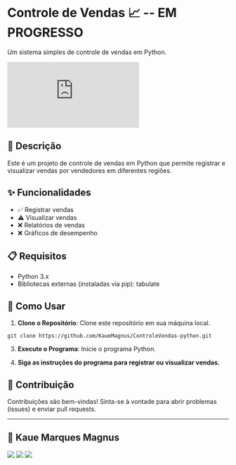 # Controle de Vendas 📈 -- EM PROGRESSO

Um sistema simples de controle de vendas em Python.

![GitHub last commit](https://img.shields.io/github/last-commit/KaueMagnus/ControleVendas.py)

## 📄 Descrição

Este é um projeto de controle de vendas em Python que permite registrar e visualizar vendas por vendedores em diferentes regiões.

## ✨ Funcionalidades

- ✅ Registrar vendas
- ⚠️ Visualizar vendas
- ❌ Relatórios de vendas
- ❌ Gráficos de desempenho

## 📋 Requisitos

- Python 3.x
- Bibliotecas externas (instaladas via pip): tabulate

## 🚀 Como Usar

1. **Clone o Repositório**: Clone este repositório em sua máquina local.
```
git clone https://github.com/KaueMagnus/ControleVendas-python.git
```
3. **Execute o Programa**: Inicie o programa Python.
   
4. **Siga as instruções do programa para registrar ou visualizar vendas.**
   
## 🤝 Contribuição
Contribuições são bem-vindas! Sinta-se à vontade para abrir problemas (issues) e enviar pull requests.
   
---

## :boy: Kaue Marques Magnus
[<img src="https://img.shields.io/badge/LinkedIn-0077B5?style=for-the-badge&logo=linkedin&logoColor=white" />](https://www.linkedin.com/in/kaue-marques-magnus-392866262/)
[<img src="https://img.shields.io/badge/GitHub-100000?style=for-the-badge&logo=github&logoColor=white" />](https://github.com/KaueMagnus)
[<img src="https://img.shields.io/badge/WhatsApp-25D366?style=for-the-badge&logo=whatsapp&logoColor=white" />](https://wa.me/5548996601083)   
   
